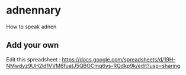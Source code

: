 # adnennary
How to speak adnen

## Add your own
Edit this spreadsheet : https://docs.google.com/spreadsheets/d/19H-NMwdyz9UH2ld1VVM6fuatJ5QBOCmq6ys-RQdkp9k/edit?usp=sharing

